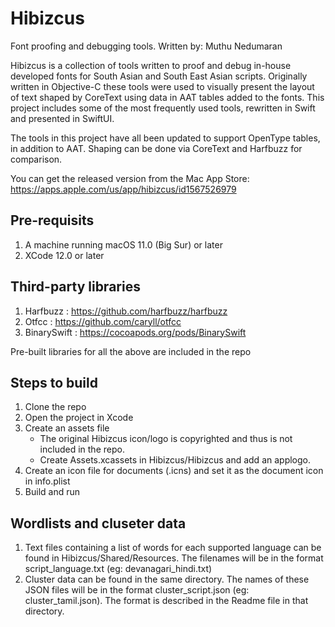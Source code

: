 # Hibizcus

Font proofing and debugging tools.
Written by: Muthu Nedumaran

Hibizcus is a collection of tools written to proof and debug in-house developed fonts for South Asian and South East Asian scripts. Originally written in Objective-C these tools were used to visually present the layout of text shaped by CoreText using data in AAT tables added to the fonts. This project includes some of the most frequently used tools, rewritten in Swift and presented in SwiftUI. 

The tools in this project have all been updated to support OpenType tables, in addition to AAT. Shaping can be done via CoreText and Harfbuzz for comparison.

You can get the released version from the Mac App Store: https://apps.apple.com/us/app/hibizcus/id1567526979

## Pre-requisits

1. A machine running macOS 11.0 (Big Sur) or later
2. XCode 12.0 or later

## Third-party libraries

1. Harfbuzz : https://github.com/harfbuzz/harfbuzz
2. Otfcc : https://github.com/caryll/otfcc
3. BinarySwift : https://cocoapods.org/pods/BinarySwift

Pre-built libraries for all the above are included in the repo

## Steps to build

1. Clone the repo
2. Open the project in Xcode
3. Create an assets file
    - The original Hibizcus icon/logo is copyrighted and thus is not included in the repo. 
    - Create Assets.xcassets in Hibizcus/Hibizcus and add an applogo.
4. Create an icon file for documents (.icns) and set it as the document icon in info.plist
5. Build and run

## Wordlists and cluseter data

1. Text files containing a list of words for each supported language can be found in Hibizcus/Shared/Resources. The filenames will be in the format script_language.txt (eg: devanagari_hindi.txt)
2. Cluster data can be found in the same directory. The names of these JSON files will be in the format cluster_script.json (eg: cluster_tamil.json). The format is described in the Readme file in that directory. 

